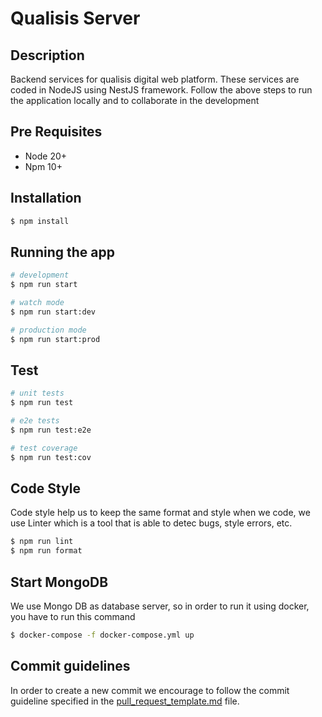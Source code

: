 # Qualisis Server 

## Description

Backend services for qualisis digital web platform. These services are coded in NodeJS using NestJS framework. Follow the above steps to run the application locally and to collaborate in the development

## Pre Requisites

* Node 20+
* Npm 10+

## Installation

```bash
$ npm install
```

## Running the app

```bash
# development
$ npm run start

# watch mode
$ npm run start:dev

# production mode
$ npm run start:prod
```

## Test

```bash
# unit tests
$ npm run test

# e2e tests
$ npm run test:e2e

# test coverage
$ npm run test:cov
```

## Code Style
Code style help us to keep the same format and style when we code, we use Linter which is a tool that is able to detec bugs, style errors, etc.

```bash
$ npm run lint
$ npm run format
```

## Start MongoDB
We use Mongo DB as database server, so in order to run it using docker, you have to run this command
```bash
$ docker-compose -f docker-compose.yml up
```

## Commit guidelines
In order to create a new commit we encourage to follow the commit guideline specified in the [pull_request_template.md](./pull_request_template) file.